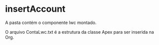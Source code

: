 # insertAccount

A pasta contém o componente lwc montado.

O arquivo ContaLwc.txt é a estrutura da classe Apex para ser inserida na Org.
